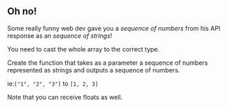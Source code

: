 ## Oh no!
Some really funny web dev gave you a _sequence of numbers_ from his API response as an _sequence of strings_!

You need to cast the whole array to the correct type.

Create the function that takes as a parameter a sequence of numbers represented as strings and outputs a sequence of numbers.

ie:``` ["1", "2", "3"] ``` to ``` [1, 2, 3] ```

Note that you can receive floats as well.